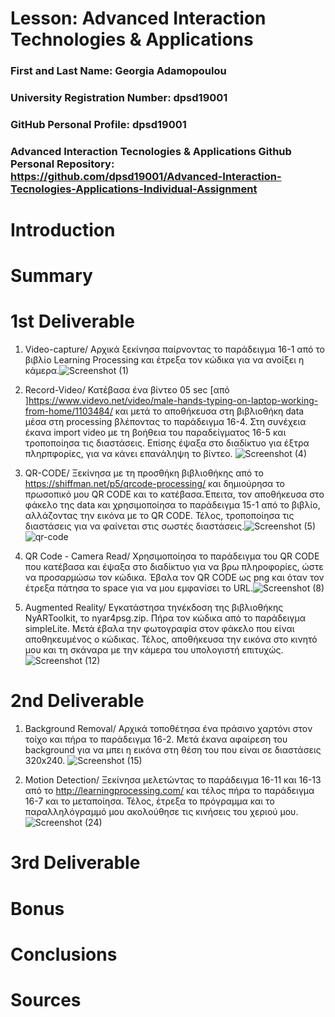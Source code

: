 # Lesson: Advanced Interaction Technologies & Applications

### First and Last Name: Georgia Adamopoulou
### University Registration Number: dpsd19001
### GitHub Personal Profile: dpsd19001
### Advanced Interaction Tecnologies & Applications Github Personal Repository: https://github.com/dpsd19001/Advanced-Interaction-Tecnologies-Applications-Individual-Assignment

# Introduction

# Summary


# 1st Deliverable
1. Video-capture/ Αρχικά ξεκίνησα παίρνοντας το παράδειγμα 16-1 από το βιβλίο Learning Processing και έτρεξα τον κώδικα για να ανοίξει η κάμερα.![Screenshot (1)](https://user-images.githubusercontent.com/100957090/199227746-c9fa038d-f9eb-4374-a11d-769113a7aa28.png)



2. Record-Video/ Κατέβασα ένα βίντεο 05 sec [από ]https://www.videvo.net/video/male-hands-typing-on-laptop-working-from-home/1103484/ και μετά το αποθήκευσα στη βιβλιοθήκη data μέσα στη processing βλέποντας το παράδειγμα 16-4. Στη συνέχεια έκανα import video με τη βοήθεια του παραδείγματος 16-5 και τροποποίησα τις διαστάσεις. Επίσης έψαξα στο διαδίκτυο για έξτρα πληρπφορίες, για να κάνει επανάληψη το βίντεο. ![Screenshot (4)](https://user-images.githubusercontent.com/100957090/199236758-613caf0b-fe2c-4863-aaab-dfd1694bbaa8.png)

3. QR-CODE/ Ξεκίνησα με τη προσθήκη βιβλιοθήκης από το https://shiffman.net/p5/qrcode-processing/ και δημιούρησα το πρωσοπικό μου QR CODE και το κατέβασα.Έπειτα, τον αποθήκευσα στο φάκελο της data και χρησιμοποίησα το παράδειγμα 15-1 από το βιβλίο, αλλάζοντας την εικόνα με το QR CODE. Τέλος, τροποποίησα τις διαστάσεις για να φαίνεται στις σωστές διαστάσεις.![Screenshot (5)](https://user-images.githubusercontent.com/100957090/199255351-a5bc8389-4399-4fd2-8001-413c6429bef2.png) ![qr-code](https://user-images.githubusercontent.com/100957090/199255530-a591bbb7-5aea-4e5d-b85a-f733d45d4296.png)

4. QR Code - Camera Read/ Χρησιμοποίησα το παράδειγμα του QR CODE που κατέβασα και έψαξα στο διαδίκτυο για να βρω πληροφορίες, ώστε να προσαρμώσω τον κώδικα. Έβαλα τον QR CODE ως png και όταν τον έτρεξα πάτησα το space για να μου εμφανίσει το URL.![Screenshot (8)](https://user-images.githubusercontent.com/100957090/199261364-8ef05daf-a18d-4a36-96e8-4de9804ed71c.png)

5.  Augmented Reality/ Εγκατάστησα τηνέκδοση της βιβλιοθήκης NyARToolkit, το nyar4psg.zip. Πήρα τον κώδικα από το παράδειγμα simpleLite. Μετά έβαλα την φωτογραφία στον φάκελο που είναι αποθηκευμένος ο κώδικας. Τέλος, αποθήκευσα την εικόνα στο κινητό μου και τη σκάναρα με την κάμερα του υπολογιστή επιτυχώς. ![Screenshot (12)](https://user-images.githubusercontent.com/100957090/199272119-b28a180c-05da-4b92-a258-7afc58d7f708.png)




# 2nd Deliverable
1. Background Removal/
Αρχικά τοποθέτησα ένα πράσινο χαρτόνι στον τοίχο και πήρα το παράδειγμα 16-2. Μετά έκανα αφαίρεση του background για να μπει η εικόνα στη θέση του που είναι σε διαστάσεις 320x240.
![Screenshot (15)](https://user-images.githubusercontent.com/100957090/207062968-bf883469-c714-4c2a-ae8d-b00fa9fb76d3.png)

2. Motion Detection/
Ξεκίνησα μελετώντας το παράδειγμα 16-11 και 16-13 από το http://learningprocessing.com/ και τέλος πήρα το παράδειγμα 16-7 και το μεταποίησα. Τέλος, έτρεξα το πρόγραμμα και το παραλληλόγραμμό μου ακολούθησε τις κινήσεις του χεριού μου.
![Screenshot (24)](https://user-images.githubusercontent.com/100957090/207364393-a2371d0b-6588-44c4-b466-1dfb326ceb7a.png)

# 3rd Deliverable 


# Bonus 


# Conclusions


# Sources
